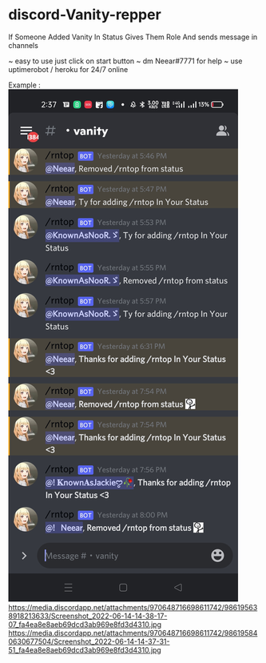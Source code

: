 # discord-Vanity-repper
If Someone Added Vanity In Status Gives Them Role And sends message in channels

~ easy to use just click on start button
~ dm Neear#7771 for help
~ use uptimerobot / heroku for 24/7 online

Example :
![](Images/Screenshot_2022-06-14-14-37-31-51_fa4ea8e8aeb69dcd3ab969e8fd3d4310.jpg)
https://media.discordapp.net/attachments/970648716698611742/986195638918213633/Screenshot_2022-06-14-14-38-17-07_fa4ea8e8aeb69dcd3ab969e8fd3d4310.jpg
https://media.discordapp.net/attachments/970648716698611742/986195840630677504/Screenshot_2022-06-14-14-37-31-51_fa4ea8e8aeb69dcd3ab969e8fd3d4310.jpg
